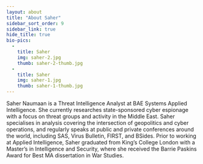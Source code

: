 ```yaml
---
layout: about
title: "About Saher"
sidebar_sort_order: 9
sidebar_link: true
hide_title: true
bio-pics:
  -
    title: Saher
    img: saher-2.jpg
    thumb: saher-2-thumb.jpg
  -
    title: Saher
    img: saher-1.jpg
    thumb: saher-1-thumb.jpg
---
```


Saher Naumaan is a Threat Intelligence Analyst at BAE Systems Applied Intelligence. She currently researches state-sponsored cyber espionage with a focus on threat groups and activity in the Middle East. Saher specialises in analysis covering the intersection of geopolitics and cyber operations, and regularly speaks at public and private conferences around the world, including SAS, Virus Bulletin, FIRST, and BSides. Prior to working at Applied Intelligence, Saher graduated from King’s College London with a Master’s in Intelligence and Security, where she received the Barrie Paskins Award for Best MA dissertation in War Studies.
